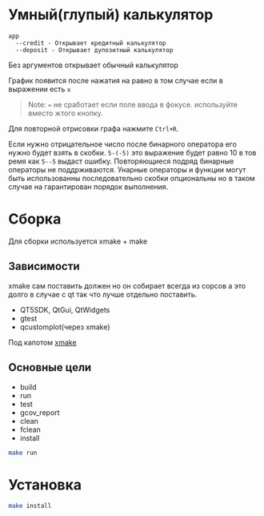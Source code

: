 # Умный(глупый) калькулятор

```
app
  --credit - Открывает кредитный калькулятор
  --deposit - Открывает дупозитный калькулятор
```
Без аргументов открывает обычный калькулятор

График появится после нажатия на равно в том случае если в выражении есть `x`
> Note: `=` не сработает если поле ввода в фокусе. используйте вместо жтого кнопку.

Для повторной отрисовки графа нажмите `Ctrl+R`.

Если нужно отрицательное число после бинарного оператора его нужно будет взять в скобки. `5-(-5)` это выражение будет равно 10 в тов ремя как `5--5` выдаст ошибку. Повторяющиеся подряд бинарные операторы не поддрживаются. Унарные операторы и функции могут быть использованны последовательно скобки опциональны но в таком случае на гарантирован порядок выполнения.

# Сборка
Для сборки используется xmake + make

## Зависимости
xmake сам поставить должен но он собирает всегда из сорсов а это долго в случае с qt так что лучше отдельно поставить.
- QT5SDK, QtGui, QtWidgets
- gtest
- qcustomplot(через xmake)

Под капотом [xmake](https://xmake.io)

## Основные цели
- build
- run
- test
- gcov_report
- clean
- fclean
- install

```sh
make run
```

# Установка
```sh
make install
```
